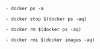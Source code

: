 	- docker ps -a

	- docker stop $(docker ps -aq)

	- docker rm $(docker ps -aq)

	- docker rmi $(docker images -aq)
